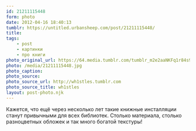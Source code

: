 ```yaml
---
id: 21211115448
form: photo
date: 2012-04-16 18:40:13
tumblr: https://untitled.urbansheep.com/post/21211115448/
title:
tags:
    - post
    - картинки
    - про книги
photo_original_url: https://64.media.tumblr.com/tumblr_m2e2aaNKFq1r84s9bo1_1280.jpg
photo: /media/21211115448.jpg
photo_caption: 
photo_source:
photo_source_url: http://wh1stles.tumblr.com
photo_source_title: wh1stles
layout: post-photo.njk
---
```


<p>Кажется, что ещё через несколько лет такие книжные инсталляции станут привычными для всех библиотек. Столько материала, столько разноцветных обложек и так много богатой текстуры!</p>
